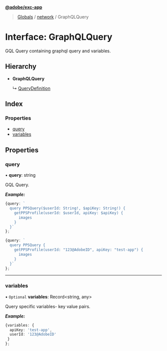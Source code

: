 **[@adobe/exc-app](../README.md)**

> [Globals](../README.md) / [network](../modules/network.md) / GraphQLQuery

# Interface: GraphQLQuery

GQL Query containing graphql query and variables.

## Hierarchy

* **GraphQLQuery**

  ↳ [QueryDefinition](network.querydefinition.md)

## Index

### Properties

* [query](network.graphqlquery.md#query)
* [variables](network.graphqlquery.md#variables)

## Properties

### query

•  **query**: string

GQL Query.

***Example:***

```typescript
{query: `
  query PPSQuery($userId: String!, $apiKey: String!) {
    getPPSProfile(userId: $userId, apiKey: $apiKey) {
      images
    }
  }`
};

{query: `
  query PPSQuery {
    getPPSProfile(userId: "123@AdobeID", apiKey: "test-app") {
      images
    }
  }`
};
```

___

### variables

• `Optional` **variables**: Record<string, any\>

Query specific variables- key value pairs.

***Example:***

```typescript
{variables: {
  apiKey: 'test-app',
  userId: '123@AdobeID'
 }
};
```
